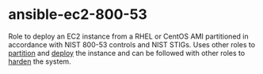 # ansible-ec2-800-53
Role to deploy an EC2 instance from a RHEL or CentOS AMI partitioned in accordance with NIST 800-53 controls and NIST STIGs. Uses other roles to [partition](https://github.com/CivicActions/ansible-ec2-800-53-partition) and [deploy](https://github.com/CivicActions/ansible-ec2-800-53-deploy) the instance and can be followed with other roles to [harden](https://github.com/rhtps/ansible-role-800-53) the system.
